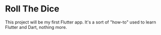 # Roll The Dice

This project will be my first Flutter app. It's a sort of "how-to" used to learn Flutter and Dart, nothing more.
